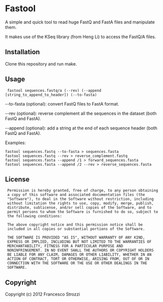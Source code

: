 Fastool
=======

A simple and quick tool to read huge FastQ and FastA files and manipulate them.

It makes use of the KSeq library (from Heng Li) to access the FastQ/A files.

Installation
------------

Clone this repository and run make.

Usage
-----

     fastool sequences.fastq/a (--rev) (--append [string_to_append_to_header]) (--to-fasta)

--to-fasta (optional): convert FastQ files to FastA format.

--rev (optional): reverse complement all the sequences in the dataset (both FastQ and FastA).

--append (optional): add a string at the end of each sequence header (both FastQ and FastA).

Examples:

    fastool sequences.fastq --to-fasta > sequences.fasta
    fastool sequences.fastq --rev > reverse_complement.fastq
    fastool sequences.fasta --append /1 > forward_sequences.fasta
    fastool sequences.fasta --append /2 --rev > reverse_sequences.fasta

License
-------

     Permission is hereby granted, free of charge, to any person obtaining
     a copy of this software and associated documentation files (the
     "Software"), to deal in the Software without restriction, including
     without limitation the rights to use, copy, modify, merge, publish,
     distribute, sublicense, and/or sell copies of the Software, and to
     permit persons to whom the Software is furnished to do so, subject to
     the following conditions:

     The above copyright notice and this permission notice shall be
     included in all copies or substantial portions of the Software.

     THE SOFTWARE IS PROVIDED "AS IS", WITHOUT WARRANTY OF ANY KIND,
     EXPRESS OR IMPLIED, INCLUDING BUT NOT LIMITED TO THE WARRANTIES OF
     MERCHANTABILITY, FITNESS FOR A PARTICULAR PURPOSE AND
     NONINFRINGEMENT. IN NO EVENT SHALL THE AUTHORS OR COPYRIGHT HOLDERS
     BE LIABLE FOR ANY CLAIM, DAMAGES OR OTHER LIABILITY, WHETHER IN AN
     ACTION OF CONTRACT, TORT OR OTHERWISE, ARISING FROM, OUT OF OR IN
     CONNECTION WITH THE SOFTWARE OR THE USE OR OTHER DEALINGS IN THE
     SOFTWARE.

Copyright
---------

Copyright (c) 2012 Francesco Strozzi

